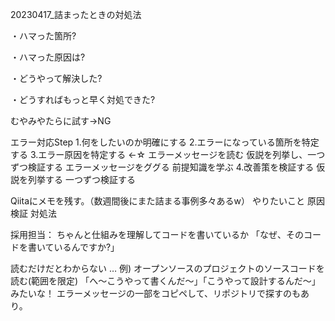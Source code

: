 20230417_詰まったときの対処法

・ハマった箇所?
	
・ハマった原因は?

・どうやって解決した?

・どうすればもっと早く対処できた?


むやみやたらに試す→NG

エラー対応Step
1.何をしたいのか明確にする
2.エラーになっている箇所を特定する
3.エラー原因を特定する ←☆
	エラーメッセージを読む
	仮説を列挙し、一つずつ検証する
	エラーメッセージをググる
	前提知識を学ぶ
4.改善策を検証する
	仮説を列挙する
	一つずつ検証する

Qiitaにメモを残す。（数週間後にまた詰まる事例多々あるw）
	やりたいこと
	原因
	検証
	対処法

採用担当：
ちゃんと仕組みを理解してコードを書いているか
「なぜ、そのコードを書いているんですか?」

読むだけだとわからない …
例) オープンソースのプロジェクトのソースコードを読む(範囲を限定)
「へ～こうやって書くんだ～」「こうやって設計するんだ～」みたいな！
エラーメッセージの一部をコピペして、リポジトリで探すのもあり。